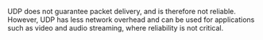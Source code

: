 UDP does not guarantee packet delivery, and is therefore not reliable.  However, UDP has less network overhead and can be used for applications such as video and audio streaming, where reliability is not critical.
